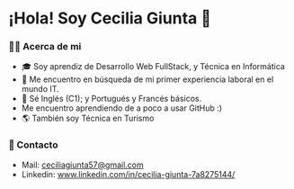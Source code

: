 <h1>¡Hola! Soy Cecilia Giunta 👋</h1>

<h3> 🙋‍♀️ Acerca de mi </h3>

- 🎓 Soy aprendiz de Desarrollo Web FullStack, y Técnica en Informática
- 💼 Me encuentro en búsqueda de mi primer experiencia laboral en el mundo IT.
- 💬 Sé Inglés (C1); y Portugués y Francés básicos.
- Me encuentro aprendiendo de a poco a usar GitHub :)
- 🌎 También soy Técnica en Turismo 



### 🔗 Contacto 
- Mail: ceciliagiunta57@gmail.com
- Linkedin: www.linkedin.com/in/cecilia-giunta-7a8275144/

